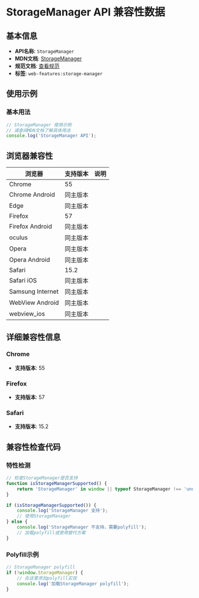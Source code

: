 # StorageManager API 兼容性数据

## 基本信息

- **API名称**: `StorageManager`
- **MDN文档**: [StorageManager](https://developer.mozilla.org/docs/Web/API/StorageManager)
- **规范文档**: [查看规范](https://storage.spec.whatwg.org/#storagemanager)
- **标签**: `web-features:storage-manager`

## 使用示例

### 基本用法

```javascript
// StorageManager 使用示例
// 请查阅MDN文档了解具体用法
console.log('StorageManager API');
```

## 浏览器兼容性

| 浏览器 | 支持版本 | 说明 |
|--------|----------|------|
| Chrome | 55 |  |
| Chrome Android | 同主版本 |  |
| Edge | 同主版本 |  |
| Firefox | 57 |  |
| Firefox Android | 同主版本 |  |
| oculus | 同主版本 |  |
| Opera | 同主版本 |  |
| Opera Android | 同主版本 |  |
| Safari | 15.2 |  |
| Safari iOS | 同主版本 |  |
| Samsung Internet | 同主版本 |  |
| WebView Android | 同主版本 |  |
| webview_ios | 同主版本 |  |

## 详细兼容性信息

### Chrome

- **支持版本**: 55

### Firefox

- **支持版本**: 57

### Safari

- **支持版本**: 15.2

## 兼容性检查代码

### 特性检测

```javascript
// 检查StorageManager是否支持
function isStorageManagerSupported() {
    return 'StorageManager' in window || typeof StorageManager !== 'undefined';
}

if (isStorageManagerSupported()) {
    console.log('StorageManager 支持');
    // 使用StorageManager
} else {
    console.log('StorageManager 不支持，需要polyfill');
    // 加载polyfill或使用替代方案
}
```

### Polyfill示例

```javascript
// StorageManager polyfill
if (!window.StorageManager) {
    // 在这里添加polyfill实现
    console.log('加载StorageManager polyfill');
}
```

